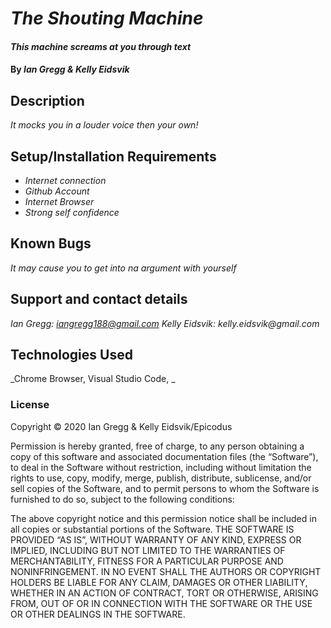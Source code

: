 # _The Shouting Machine_

#### _This machine screams at you through text_

#### By _**Ian Gregg & Kelly Eidsvik**_

## Description

_It mocks you in a louder voice then your own!_

## Setup/Installation Requirements

* _Internet connection_
* _Github Account_
* _Internet Browser_
* _Strong self confidence_

## Known Bugs

_It may cause you to get into na argument with yourself_

## Support and contact details

_Ian Gregg: iangregg188@gmail.com
Kelly Eidsvik: kelly.eidsvik@gmail.com_

## Technologies Used

_Chrome Browser, Visual Studio Code, _

### License

Copyright © 2020 Ian Gregg & Kelly Eidsvik/Epicodus

Permission is hereby granted, free of charge, to any person obtaining a copy of this software and associated documentation files (the “Software”), to deal in the Software without restriction, including without limitation the rights to use, copy, modify, merge, publish, distribute, sublicense, and/or sell copies of the Software, and to permit persons to whom the Software is furnished to do so, subject to the following conditions:

The above copyright notice and this permission notice shall be included in all copies or substantial portions of the Software.
THE SOFTWARE IS PROVIDED “AS IS”, WITHOUT WARRANTY OF ANY KIND, EXPRESS OR IMPLIED, INCLUDING BUT NOT LIMITED TO THE WARRANTIES OF MERCHANTABILITY, FITNESS FOR A PARTICULAR PURPOSE AND NONINFRINGEMENT. IN NO EVENT SHALL THE AUTHORS OR COPYRIGHT HOLDERS BE LIABLE FOR ANY CLAIM, DAMAGES OR OTHER LIABILITY, WHETHER IN AN ACTION OF CONTRACT, TORT OR OTHERWISE, ARISING FROM, OUT OF OR IN CONNECTION WITH THE SOFTWARE OR THE USE OR OTHER DEALINGS IN THE SOFTWARE.
